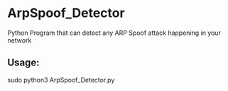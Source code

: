 # ArpSpoof_Detector
Python Program that can detect any ARP Spoof attack happening in your network

## Usage:
sudo python3 ArpSpoof_Detector.py
